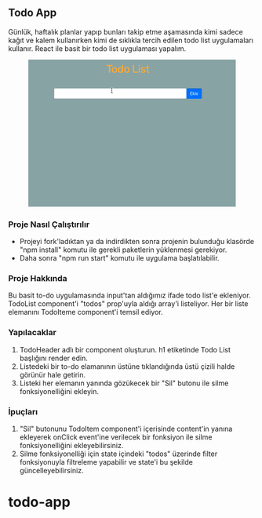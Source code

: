 ## Todo App

Günlük, haftalık planlar yapıp bunları takip etme aşamasında kimi sadece kağıt ve kalem kullanırken kimi de sıklıkla tercih edilen todo list uygulamaları kullanır. React ile basit bir todo list uygulaması yapalım.

<p align="center">
  <img src="todo-app.gif" alt="Todo List App"/>
</p>

### Proje Nasıl Çalıştırılır

- Projeyi fork'ladıktan ya da indirdikten sonra projenin bulunduğu klasörde "npm install" komutu ile gerekli paketlerin yüklenmesi gerekiyor.
- Daha sonra "npm run start" komutu ile uygulama başlatılabilir.

### Proje Hakkında

Bu basit to-do uygulamasında input'tan aldığımız ifade todo list'e ekleniyor. TodoList component'i "todos" prop'uyla aldığı array'i listeliyor. Her bir liste elemanını TodoIteme component'i temsil ediyor.

### Yapılacaklar

1. TodoHeader adlı bir component oluşturun. h1 etiketinde Todo List başlığını render edin.
2. Listedeki bir to-do elamanının üstüne tıklandığında üstü çizili halde görünür hale getirin.
3. Listeki her elemanın yanında gözükecek bir "Sil" butonu ile silme fonksiyonelliğini ekleyin.

### İpuçları

1. "Sil" butonunu TodoItem component'i içerisinde content'in yanına ekleyerek onClick event'ine verilecek bir fonksiyon ile silme fonksiyonelliğini ekleyebilirsiniz.
2. Silme fonksiyonelliği için state içindeki "todos" üzerinde filter fonksiyonuyla filtreleme yapabilir ve state'i bu şekilde güncelleyebilirsiniz.
# todo-app
